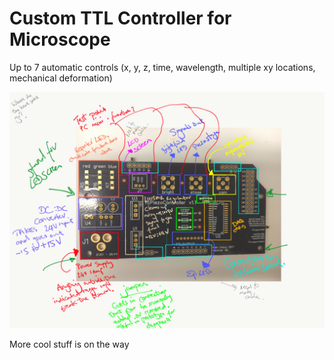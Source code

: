 # Custom TTL Controller for Microscope 

Up to 7 automatic controls (x, y, z, time, wavelength, multiple xy locations, mechanical deformation)

<img src="https://raw.githubusercontent.com/mariavmukhina/Custom_TTL_Controller_for_Microscope/main/images/IMG_0048.PNG?raw=true">  

More cool stuff is on the way
